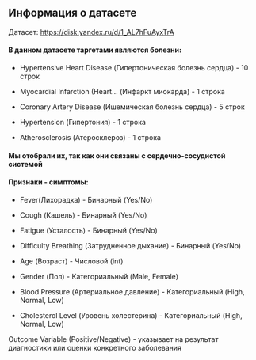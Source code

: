 ## Информация о датасете

Датасет: https://disk.yandex.ru/d/1_AL7hFuAyxTrA

#### В данном датасете таргетами являются болезни:

- Hypertensive Heart Disease (Гипертоническая болезнь сердца) - 10 строк

- Myocardial Infarction (Heart... (Инфаркт миокарда) - 1 строка

- Coronary Artery Disease (Ишемическая болезнь сердца) - 5 строк

- Hypertension (Гипертония) - 1 строка

- Atherosclerosis (Атеросклероз) - 1 строка

#### Мы отобрали их, так как они связаны с сердечно-сосудистой системой

#### Признаки - симптомы:

- Fever(Лихорадка) - Бинарный (Yes/No)

- Cough (Кашель) - Бинарный (Yes/No)

- Fatigue (Усталость) - Бинарный (Yes/No)

- Difficulty Breathing (Затрудненное дыхание) - Бинарный (Yes/No)

- Age (Возраст) - Числовой (int)

- Gender (Пол) - Категориальный (Male, Female)

- Blood Pressure (Артериальное давление) - Категориальный (High, Normal, Low)

- Cholesterol Level (Уровень холестерина) - Категориальный (High, Normal, Low)

Outcome Variable (Positive/Negative) - указывает на результат диагностики или оценки конкретного заболевания
